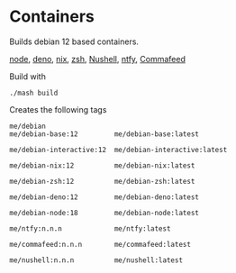 # Containers

Builds debian 12 based containers. 

[node](https://nodejs.org/),
[deno](deno.land),
[nix](https://nixos.org/),
[zsh](https://www.zsh.org/),
[Nushell](https://github.com/nushell/nushell),
[ntfy](https://github.com/binwiederhier/ntfy),
[Commafeed](https://github.com/Athou/commafeed)

Build with
```
./mash build
```

Creates the following tags
```
me/debian
me/debian-base:12         me/debian-base:latest

me/debian-interactive:12  me/debian-interactive:latest

me/debian-nix:12          me/debian-nix:latest

me/debian-zsh:12          me/debian-zsh:latest

me/debian-deno:12         me/debian-deno:latest 

me/debian-node:18         me/debian-node:latest 

me/ntfy:n.n.n             me/ntfy:latest 

me/commafeed:n.n.n        me/commafeed:latest 

me/nushell:n.n.n          me/nushell:latest
```

